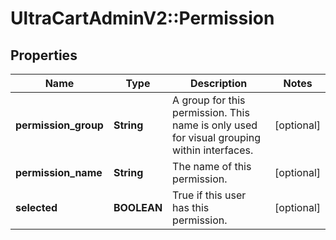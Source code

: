 # UltraCartAdminV2::Permission

## Properties
Name | Type | Description | Notes
------------ | ------------- | ------------- | -------------
**permission_group** | **String** | A group for this permission.  This name is only used for visual grouping within interfaces. | [optional] 
**permission_name** | **String** | The name of this permission. | [optional] 
**selected** | **BOOLEAN** | True if this user has this permission. | [optional] 


